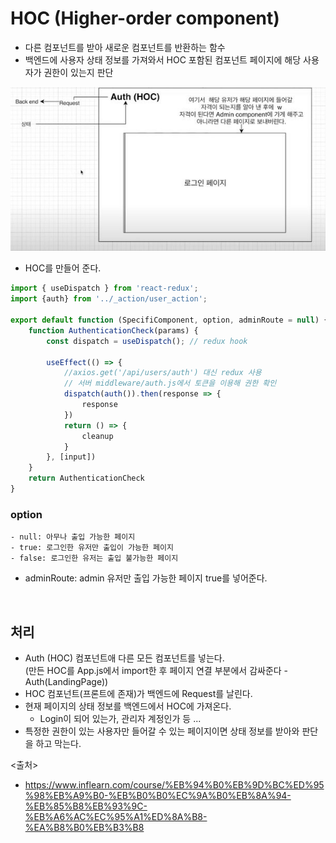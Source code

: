 # HOC (Higher-order component)
- 다른 컴포넌트를 받아 새로운 컴포넌트를 반환하는 함수
- 백엔드에 사용자 상태 정보를 가져와서 HOC 포함된 컴포넌트 페이지에 해당 사용자가 권한이 있는지 판단

<img src="https://github.com/in3166/TIL/blob/main/JavaScript/React/img/hoc.JPG" />

- HOC를 만들어 준다.
```javascript
import { useDispatch } from 'react-redux';
import {auth} from '../_action/user_action';

export default function (SpecifiComponent, option, adminRoute = null) {
    function AuthenticationCheck(params) {
        const dispatch = useDispatch(); // redux hook

        useEffect(() => {
            //axios.get('/api/users/auth') 대신 redux 사용
            // 서버 middleware/auth.js에서 토큰을 이용해 권한 확인
            dispatch(auth()).then(response => {
                response
            })
            return () => {
                cleanup
            }
        }, [input])
    }
    return AuthenticationCheck
}
```
 ### option
    - null: 아무나 출입 가능한 페이지
    - true: 로그인한 유저만 출입이 가능한 페이지
    - false: 로그인한 유저는 출입 불가능한 페이지
    
  - adminRoute: admin 유저만 출입 가능한 페이지 true를 넣어준다.
 <br>
 
 ## 처리
- Auth (HOC) 컴포넌트애 다른 모든 컴포넌트를 넣는다. <br> (만든 HOC를 App.js에서 import한 후 페이지 연결 부분에서 감싸준다 - Auth(LandingPage))
- HOC 컴포넌트(프론트에 존재)가 백엔드에 Request를 날린다.
- 현재 페이지의 상태 정보를 백엔드에서 HOC에 가져온다.
  - Login이 되어 있는가, 관리자 계정인가 등 ...
- 특정한 권한이 있는 사용자만 들어갈 수 있는 페이지이면 상태 정보를 받아와 판단을 하고 막는다.


<출처>
- https://www.inflearn.com/course/%EB%94%B0%EB%9D%BC%ED%95%98%EB%A9%B0-%EB%B0%B0%EC%9A%B0%EB%8A%94-%EB%85%B8%EB%93%9C-%EB%A6%AC%EC%95%A1%ED%8A%B8-%EA%B8%B0%EB%B3%B8
